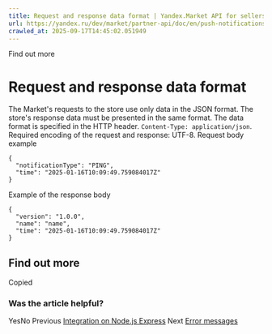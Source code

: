 ```yaml
---
title: Request and response data format | Yandex.Market API for sellers
url: https://yandex.ru/dev/market/partner-api/doc/en/push-notifications/concepts/data-format
crawled_at: 2025-09-17T14:45:02.051949
---
```


Find out more
# Request and response data format
The Market's requests to the store use only data in the JSON format. The store's response data must be presented in the same format.
The data format is specified in the HTTP header. `Content-Type: application/json`.
Required encoding of the request and response: UTF-8.
Request body example
```
{
  "notificationType": "PING",
  "time": "2025-01-16T10:09:49.759084017Z"
}

```

Example of the response body
```
{
  "version": "1.0.0",
  "name": "name",
  "time": "2025-01-16T10:09:49.759084017Z"
}

```

##  [](https://yandex.ru/dev/market/partner-api/doc/en/push-notifications/concepts/en/push-notifications/concepts/data-format#read-more)Find out more
Copied
### Was the article helpful?
YesNo
Previous
[Integration on Node.js Express](https://yandex.ru/dev/market/partner-api/doc/en/push-notifications/concepts/en/push-notifications/concepts/quick-start-notifications-node-express)
Next
[Error messages](https://yandex.ru/dev/market/partner-api/doc/en/push-notifications/concepts/en/push-notifications/concepts/error-codes)

